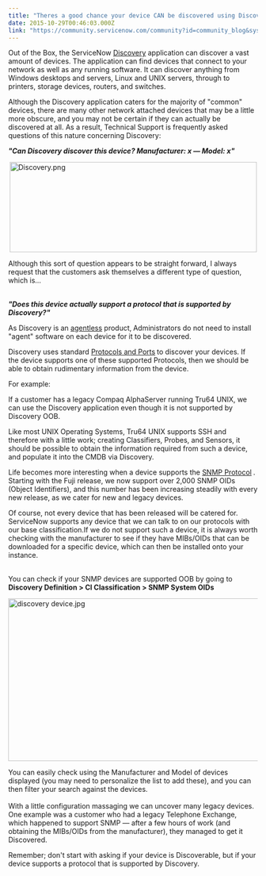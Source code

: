 ```yaml
---
title: "Theres a good chance your device CAN be discovered using Discovery"
date: 2015-10-29T00:46:03.000Z
link: "https://community.servicenow.com/community?id=community_blog&sys_id=a3dd6ae9dbd0dbc01dcaf3231f9619e7"
---
```

<p><span class="activityupdategroup">Out of the Box, the ServiceNow <a title="ki.servicenow.com/index.php?title=Book:Discovery#gsc.tab=0" href="http://wiki.servicenow.com/index.php?title=Book:Discovery#gsc.tab=0">Discovery</a></span><span lang="EN-US" style="font-size: 9.0pt;"></span> <span class="activityupdategroup">application can discover a vast amount of devices. The application can find devices that connect to your network as well as any running software. It can discover anything from Windows desktops and servers, Linux and UNIX servers, through to printers, storage devices, routers, and switches.</span></p><p></p><p><span class="activityupdategroup">Although the Discovery application caters for the majority of "common" devices, there are many other network attached devices that may be a little more obscure, and you may not be certain if they can actually be discovered at all. As a result, Technical Support is frequently asked questions of this nature concerning Discovery: </span></p><p></p><p><strong><span class="activityupdategroup"><em>"Can Discovery discover this device? Manufacturer: x — Model: x"</em></span></strong></p><p></p><p></p><p><img  __jive_id="34589" alt="Discovery.png" class="image-1 jive-image" height="182" src="289034c2db98dfc068c1fb651f9619fe.iix" style="display: block; margin-left: auto; margin-right: auto; width: 499px; height: 182.083140877598px;" width="499"/></p><p></p><p><span class="activityupdategroup">Although this sort of question appears to be straight forward, I always request that the customers ask themselves a different type of question, which is…</span></p><p><br/><strong> <span class="activityupdategroup"><em>"Does this device actually support a protocol that is supported by Discovery?" </em></span></strong></p><p></p><p><span class="activityupdategroup">As Discovery is an <a title="ki.servicenow.com/index.php?title=Getting_Started_with_Agentless_Discovery#gsc.tab=0" href="http://wiki.servicenow.com/index.php?title=Getting_Started_with_Agentless_Discovery#gsc.tab=0">agentless</a> product,</span><span lang="EN-US" style="font-size: 9.0pt;"> </span><span class="activityupdategroup"> Administrators do not need to install "agent" software on each device for it to be discovered. </span></p><p></p><p><span class="activityupdategroup">Discovery uses standard <a title="ki.servicenow.com/index.php?title=Discovery_Ports_and_Protocols#gsc.tab=0" href="http://wiki.servicenow.com/index.php?title=Discovery_Ports_and_Protocols#gsc.tab=0">Protocols and Ports</a></span><span lang="EN-US" style="font-size: 9.0pt;"> </span><span class="activityupdategroup">to discover your devices. If the device supports one of these supported Protocols, then we should be able to obtain rudimentary information from the device. </span></p><p>For example:</p><p></p><p>If a customer has a legacy Compaq AlphaServer running Tru64 UNIX, we can use the Discovery application even though it is not supported by Discovery OOB.</p><p></p><p>Like most UNIX Operating Systems, Tru64 UNIX supports SSH and therefore with a little work; creating Classifiers, Probes, and Sensors, it should be possible to obtain the information required from such a device, and populate it into the CMDB via Discovery.</p><p></p><p>Life becomes more interesting when a device supports the <a title="ki.servicenow.com/index.php?title=SNMP_Probe#gsc.tab=0" href="http://wiki.servicenow.com/index.php?title=SNMP_Probe#gsc.tab=0">SNMP Protocol</a><span lang="EN-US" style="font-size: 9.0pt;"> </span>. Starting with the Fuji release, we now support over 2,000 SNMP OIDs (Object Identifiers), and this number has been increasing steadily with every new release, as we cater for new and legacy devices.</p><p></p><p>Of course, not every device that has been released will be catered for. ServiceNow supports any device that we can talk to on our protocols with our base classification.If we do not support such a device, it is always worth checking with the manufacturer to see if they have MIBs/OIDs that can be downloaded for a specific device, which can then be installed onto your instance.</p><p><br/><span class="activityupdategroup">You can check if your SNMP devices are supported OOB by going to <strong>Discovery Definition &gt; CI Classification &gt; SNMP System OIDs</strong></span><span lang="EN-US" style="font-size: 9.0pt;"></span></p><p><img   alt="discovery device.jpg" class="image-2 jive-image" height="328" src="b871dc82db549fc068c1fb651f961926.iix" style="display: block; margin-left: auto; margin-right: auto; height: 328px; width: 830.040816326531px;" width="830"/></p><p></p><p></p><p><span class="activityupdategroup">You can easily check using the Manufacturer and Model of devices displayed (you may need to personalize the list to add these), and you can then filter your search against the devices. </span><br/> <br/><span class="activityupdategroup">With a little configuration massaging we can uncover many legacy devices. One example was a customer who had a legacy Telephone Exchange, which happened to support SNMP — after a few hours of work (and obtaining the MIBs/OIDs from the manufacturer), they managed to get it Discovered.   </span></p><p></p><p><span class="activityupdategroup">Remember; don't start with asking if your device is Discoverable, but if your device supports a protocol that is supported by Discovery.</span></p>